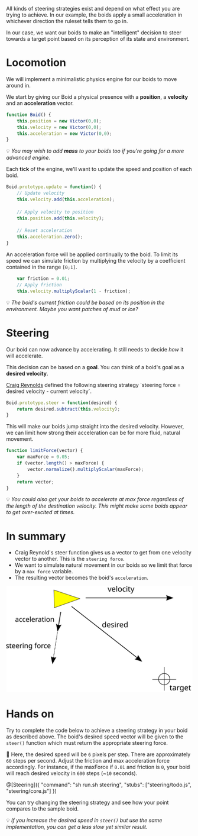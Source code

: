 All kinds of steering strategies exist and depend on what effect you are trying to achieve. In our example, the boids apply a small acceleration in whichever direction the ruleset tells them to go in.

In our case, we want our boids to make an "intelligent" decision to steer towards a target point based on its perception of its state and environment.

# Locomotion

We will implement a minimalistic physics engine for our boids to move around in.

We start by giving our Boid a physical presence with a **position**, a **velocity** and an **acceleration** vector.

```javascript
function Boid() {
	this.position = new Victor(0,0);
	this.velocity = new Victor(0,0);
	this.acceleration = new Victor(0,0);
}
```
💡 _You may wish to add **mass** to your boids too if you're going for a more advanced engine._

Each **tick** of the engine, we'll want to update the speed and position of each boid.


```javascript
Boid.prototype.update = function() {
	// Update velocity
	this.velocity.add(this.acceleration);	

	// Apply velocity to position
	this.position.add(this.velocity);

	// Reset acceleration
	this.acceleration.zero();
}
```

An acceleration force will be applied continually to the boid. To limit its speed we can simulate friction by multiplying the velocity by a coefficient contained in the range `[0;1]`.

```javascript
	var friction = 0.01;
	// Apply friction
	this.velocity.multiplyScalar(1 - friction);
```
💡 _The boid's current friction could be based on its position in the environment. Maybe you want patches of mud or ice?_

# Steering

Our boid can now advance by accelerating. It still needs to decide _how_ it will accelerate.

This decision can be based on a **goal**. You can think of a boid's goal as a **desired velocity**.

[Craig Reynolds](https://en.wikipedia.org/wiki/Craig_Reynolds_(computer_graphics)) defined the following steering strategy `steering force = desired velocity - current velocity`.

```javascript
Boid.prototype.steer = function(desired) {
	return desired.subtract(this.velocity);
}
```

This will make our boids jump straight into the desired velocity. However, we can limit how strong their acceleration can be for more fluid, natural movement.

```javascript
function limitForce(vector) {
	var maxForce = 0.05;
	if (vector.length() > maxForce) {
		vector.normalize().multiplyScalar(maxForce);
	}
	return vector;
}
```

💡 _You could also get your boids to accelerate at max force regardless of the length of the destination velocity. This might make some boids appear to get over-excited at times._

# In summary

* Craig Reynold's steer function gives us a vector to get from one velocity vector to another. This is the `steering force`.
* We want to simulate natural movement in our boids so we limit that force by a `max force` variable.
* The resulting vector becomes the boid's `acceleration`.

![Boid Diagram](diagram.svg "Boid diagram")

# Hands on

Try to complete the code below to achieve a steering strategy in your boid as described above. The boid's desired speed vector will be given to the `steer()` function which must return the appropriate steering force.

📐 Here, the desired speed will be `6` pixels per step. There are approximately `60` steps per second.
Adjust the friction and max acceleration force accordingly. For instance, if the maxForce if `0.01` and friction is `0`, your boid will reach desired velocity in `600` steps (~`10` seconds).

@[Steering]({
	"command": "sh run.sh steering",
	"stubs": ["steering/todo.js", "steering/core.js"]
})

You can try changing the steering strategy and see how your point compares to the sample boid.

💡 _If you increase the desired speed in `steer()` but use the same implementation, you can get a less slow yet similar result._

